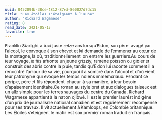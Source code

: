 ```yaml
---
uuid: 0452094b-38ce-4812-87ed-860027d7dc15
title: "Les étoiles s'éteignent à l'aube"
author: "Richard Wagamese"
rating: 8
read_date: 2021-05-15
favorite: true
---
```


Franklin Starlight a tout juste seize ans lorsqu’Eldon, son père ravagé par l’alcool, le convoque à son chevet et lui demande de l’emmener au cœur de la montagne, là où, traditionnellement, on enterre les guerriers.Au cours de leur voyage, le fils affronte un jeune grizzly, ramène poisson ou gibier et construit des abris contre la pluie, tandis qu’Eldon lui raconte comment il a rencontré l’amour de sa vie, pourquoi il a sombré dans l’alcool et d’où vient leur patronyme qui évoque les temps indiens immémoriaux. Pendant ce périple, père et fils répondent, chacun à sa manière, à leur besoin d’apaisement identitaire.Ce roman au style brut et aux dialogues taiseux est un allé simple pour les terres sauvages du centre du Canada. Richard Wagamese appartient à la nation ojibwé. Il est le premier lauréat indigène d’un prix de journalisme national canadien et est régulièrement récompensé pour ses travaux. Il vit actuellement à Kamloops, en Colombie britannique. Les Étoiles s’éteignent le matin est son premier roman traduit en français.